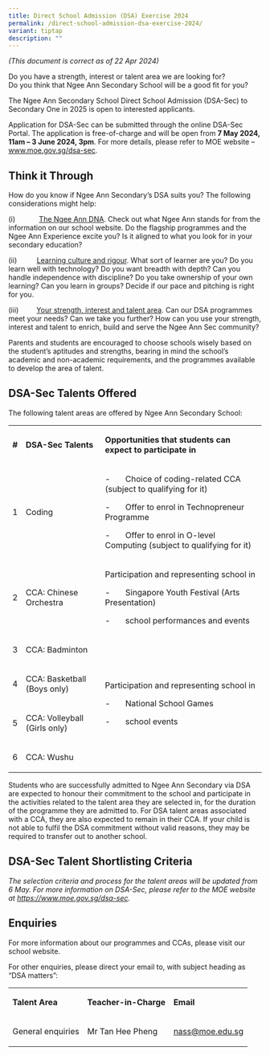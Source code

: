 ```yaml
---
title: Direct School Admission (DSA) Exercise 2024
permalink: /direct-school-admission-dsa-exercise-2024/
variant: tiptap
description: ""
---
```

<p><em>(This document is correct as of 22 Apr 2024)</em>
</p>
<p>Do you have a strength, interest or talent area we are looking for?
<br>Do you think that Ngee Ann Secondary School will be a good fit for you?</p>
<p>The Ngee Ann Secondary School Direct School Admission (DSA-Sec) to Secondary
One in 2025 is open to interested applicants.</p>
<p>Application for DSA-Sec can be submitted through the online DSA-Sec Portal.
The application is free-of-charge and will be open from <strong>7 May 2024, 11am – 3 June 2024, 3pm</strong>.
For more details, please refer to MOE website – <a href="www.moe.gov.sg/dsa-sec" rel="noopener noreferrer nofollow" target="_blank">www.moe.gov.sg/dsa-sec</a>.</p>
<h2><strong>Think it Through</strong></h2>
<p>How do you know if Ngee Ann Secondary’s DSA suits you? The following considerations
might help:</p>
<p>(i)&nbsp;&nbsp;&nbsp;&nbsp;&nbsp;&nbsp;&nbsp;&nbsp;&nbsp;&nbsp;&nbsp; <u>The Ngee Ann DNA</u>.
Check out what Ngee Ann stands for from the information on our school website.
Do the flagship programmes and the Ngee Ann Experience excite you? Is it
aligned to what you look for in your secondary education?</p>
<p>(ii)&nbsp;&nbsp;&nbsp;&nbsp;&nbsp;&nbsp;&nbsp;&nbsp;&nbsp; <u>Learning culture and rigour</u>.
What sort of learner are you? Do you learn well with technology? Do you
want breadth with depth? Can you handle independence with discipline? Do
you take ownership of your own learning? Can you learn in groups? Decide
if our pace and pitching is right for you.</p>
<p>(iii)&nbsp;&nbsp;&nbsp;&nbsp;&nbsp;&nbsp;&nbsp;&nbsp; <u>Your strength, interest and talent area</u>.
Can our DSA programmes meet your needs? Can we take you further? How can
you use your strength, interest and talent to enrich, build and serve the
Ngee Ann Sec community?&nbsp;</p>
<p></p>
<p>Parents and students are encouraged to choose schools wisely based on
the student’s aptitudes and strengths, bearing in mind the school’s academic
and non-academic requirements, and the programmes available to develop
the area of talent.</p>
<h2><strong>DSA-Sec Talents Offered</strong></h2>
<p>The following talent areas are offered by Ngee Ann Secondary School:</p>
<table>
<tbody>
<tr>
<td rowspan="1" colspan="1">
<p><strong>#</strong>
</p>
</td>
<td rowspan="1" colspan="1">
<p><strong>DSA-Sec Talents</strong>
</p>
</td>
<td rowspan="1" colspan="1">
<p><strong>Opportunities that students can expect to participate in</strong>
</p>
</td>
</tr>
<tr>
<td rowspan="1" colspan="1">
<p>1</p>
</td>
<td rowspan="1" colspan="1">
<p>Coding</p>
</td>
<td rowspan="1" colspan="1">
<p>-&nbsp;&nbsp;&nbsp;&nbsp;&nbsp;&nbsp; Choice of coding-related CCA (subject
to qualifying for it)</p>
<p>-&nbsp;&nbsp;&nbsp;&nbsp;&nbsp;&nbsp; Offer to enrol in Technopreneur
Programme</p>
<p>-&nbsp;&nbsp;&nbsp;&nbsp;&nbsp;&nbsp; Offer to enrol in O-level Computing
(subject to qualifying for it)</p>
</td>
</tr>
<tr>
<td rowspan="1" colspan="1">
<p>2</p>
</td>
<td rowspan="1" colspan="1">
<p>CCA: Chinese Orchestra</p>
</td>
<td rowspan="1" colspan="1">
<p>Participation and representing school in</p>
<p>-&nbsp;&nbsp;&nbsp;&nbsp;&nbsp;&nbsp; Singapore Youth Festival (Arts Presentation)</p>
<p>-&nbsp;&nbsp;&nbsp;&nbsp;&nbsp;&nbsp; school performances and events</p>
</td>
</tr>
<tr>
<td rowspan="1" colspan="1">
<p>3</p>
</td>
<td rowspan="1" colspan="1">
<p>CCA: Badminton</p>
</td>
<td rowspan="4" colspan="1">
<p>Participation and representing school in</p>
<p>-&nbsp;&nbsp;&nbsp;&nbsp;&nbsp;&nbsp; National School Games</p>
<p>-&nbsp;&nbsp;&nbsp;&nbsp;&nbsp;&nbsp; school events</p>
</td>
</tr>
<tr>
<td rowspan="1" colspan="1">
<p>4</p>
</td>
<td rowspan="1" colspan="1">
<p>CCA: Basketball (Boys only)</p>
</td>
</tr>
<tr>
<td rowspan="1" colspan="1">
<p>5</p>
</td>
<td rowspan="1" colspan="1">
<p>CCA: Volleyball (Girls only)</p>
</td>
</tr>
<tr>
<td rowspan="1" colspan="1">
<p>6</p>
</td>
<td rowspan="1" colspan="1">
<p>CCA: Wushu</p>
</td>
</tr>
</tbody>
</table>
<p>Students who are successfully admitted to Ngee Ann Secondary via DSA are
expected to honour their commitment to the school and participate in the
activities related to the talent area they are selected in, for the duration
of the programme they are admitted to. For DSA talent areas associated
with a CCA, they are also expected to remain in their CCA. If your child
is not able to fulfil the DSA commitment without valid reasons, they may
be required to transfer out to another school.</p>
<h2><strong>DSA-Sec Talent Shortlisting Criteria</strong></h2>
<p><em>The selection criteria and process for the talent areas will be updated from 6 May. For more information on DSA-Sec, please refer to the MOE website at <a href="https://www.moe.gov.sg/dsa-sec" rel="noopener noreferrer nofollow" target="_blank">https://www.moe.gov.sg/dsa-sec</a>.</em>
</p>
<h2><strong>Enquiries</strong></h2>
<p>For more information about our programmes and CCAs, please visit our school
website.</p>
<p>For other enquiries, please direct your email to, with subject heading
as “DSA matters”:</p>
<table>
<tbody>
<tr>
<td rowspan="1" colspan="1">
<p><strong>Talent Area</strong>
</p>
</td>
<td rowspan="1" colspan="1">
<p><strong>Teacher-in-Charge</strong>
</p>
</td>
<td rowspan="1" colspan="1">
<p><strong>Email</strong>
</p>
</td>
</tr>
<tr>
<td rowspan="1" colspan="1">
<p>General enquiries</p>
</td>
<td rowspan="1" colspan="1">
<p>Mr Tan Hee Pheng</p>
</td>
<td rowspan="1" colspan="1">
<p><a href="nass@moe.edu.sg" rel="noopener noreferrer nofollow" target="_blank">nass@moe.edu.sg</a>
</p>
</td>
</tr>
</tbody>
</table>
<p></p>